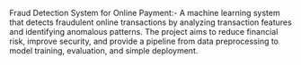 Fraud Detection System for Online Payment:-
A machine learning system that detects fraudulent online transactions by analyzing transaction features and identifying anomalous patterns. The project aims to reduce financial risk, improve security, and provide a pipeline from data preprocessing to model training, evaluation, and simple deployment.
